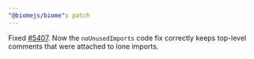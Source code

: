 ```yaml
---
"@biomejs/biome": patch
---
```


Fixed [#5407](https://github.com/biomejs/biome/issues/5407). Now the `noUnusedImports` code fix correctly keeps top-level comments that were attached to lone imports.
